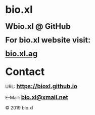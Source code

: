 <h1 id="bio.xl | biology"><strong><font size="6">bio.xl</font></strong></h1>
<p><strong><font size="5">Wbio.xl @ GitHub</font></strong></p>
<p><strong><font size="5">For bio.xl website visit:</font></strong></p>
<p><strong><font size="5"><a href="https://bio.xl.ag">bio.xl.ag</a></font></strong>
<h3 id="Contact"><font size="6">Contact</font></h3>
<p>URL: <strong><font size="4"><a href="https://bioxl.github.io">https://bioxl.github.io</a></font></strong></p>
<p>E-Mail: <strong><font size="4"><a href="mailto:bio.xl@xmail.net">bio.xl@xmail.net</a></font></strong></p>
© 2019 bio.xl
